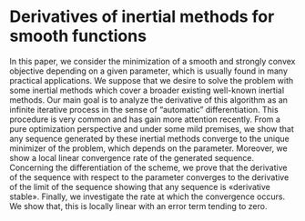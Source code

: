 # Derivatives of inertial methods for smooth functions

In this paper, we consider the minimization of a smooth and strongly convex objective depending on a given parameter, which is usually found in many practical applications. We suppose that we desire to solve the problem with some inertial methods which cover a broader existing well-known inertial methods. Our main goal is to analyze the derivative of this algorithm as an infinite iterative process in the sense of “automatic” differentiation. This procedure is very common and has gain more attention recently. From a pure optimization perspective and under some mild premises, we show that any sequence generated by these inertial methods converge to the unique minimizer of the problem, which depends on the parameter. Moreover, we show a local linear convergence rate of the generated sequence. Concerning the differentiation of the scheme, we prove that the derivative of the sequence with respect to the parameter converges to the derivative of the limit of the sequence showing that any sequence is «derivative stable». Finally, we investigate the rate at which the convergence occurs. We show that, this is locally linear with an error term tending to zero.
